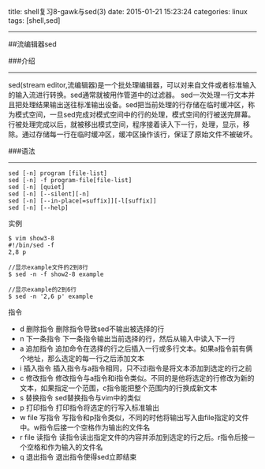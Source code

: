 title: shell复习8-gawk与sed(3)
date: 2015-01-21 15:23:24
categories: linux
tags: [shell,sed]

---
##流编辑器sed

###介绍

***

sed(stream editor,流编辑器)是一个批处理编辑器，可以对来自文件或者标准输入的输入流进行转换。sed通常就被用作管道中的过滤器。
sed一次处理一行文本并且把处理结果输出送往标准输出设备。sed把当前处理的行存储在临时缓冲区，称为模式空间，一旦sed完成对模式空间中的行的处理，模式空间的行被送完屏幕。行被处理完成以后，就被移出模式空间，程序接着读入下一行，处理，显示，移除。通过存储每一行在临时缓冲区，缓冲区操作该行，保证了原始文件不被破坏。

###语法

***

````
sed [-n] program [file-list]
sed [-n] -f program-file[file-list]
sed [-n] [quiet]
sed [-n] [--silent][-n]
sed [-n] [--in-place[=suffix]][-l[suffix]]
sed [-n] [--help]
````

实例

````
$ vim show3-8
#!/bin/sed -f
2,8 p

//显示example文件的2到8行
$ sed -n -f show2-8 example

//显示example的2到6行
$ sed -n '2,6 p' example
````

指令

- d  删除指令  删除指令导致sed不输出被选择的行
- n  下一条指令  下一条指令输出当前选择的行，然后从输入中读入下一行
- a  追加指令  追加命令在选择的行之后插入一行或多行文本。如果a指令前有俩个地址，那么选定的每一行之后添加文本
- i  插入指令  插入指令与a指令相同，只不过i指令是将文本添加到选定的行之前
- c  修改指令  修改指令与a指令和i指令类似。不同的是他将选定的行修改为新的文本，如果指定一个范围，c指令能把整个范围内的行换成新文本
- s  替换指令  sed替换指令与vim中的类似
- p  打印指令  打印指令将选定的行写入标准输出
- w file  写指令  写指令和p指令类似，不同的时他将输出写入由file指定的文件中。w指令后接一个空格作为输出的文件名
- r file  读指令  读指令读出指定文件的内容并添加到选定的行之后。r指令后接一个空格和作为输入的文件名
- q  退出指令  退出指令使得sed立即结束